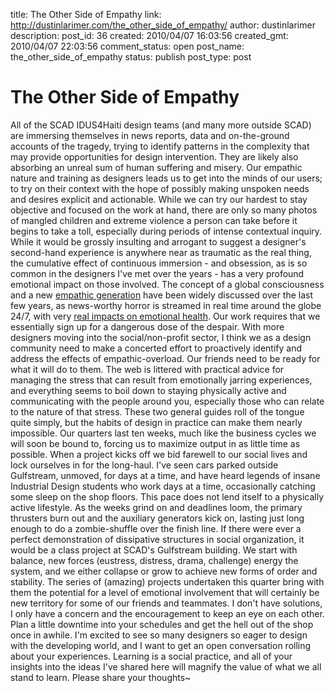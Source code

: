 title: The Other Side of Empathy
link: http://dustinlarimer.com/the_other_side_of_empathy/
author: dustinlarimer
description: 
post_id: 36
created: 2010/04/07 16:03:56
created_gmt: 2010/04/07 22:03:56
comment_status: open
post_name: the_other_side_of_empathy
status: publish
post_type: post

# The Other Side of Empathy

All of the SCAD IDUS4Haiti design teams (and many more outside SCAD) are immersing themselves in news reports, data and on-the-ground accounts of the tragedy, trying to identify patterns in the complexity that may provide opportunities for design intervention. They are likely also absorbing an unreal sum of human suffering and misery. Our empathic nature and training as designers leads us to get into the minds of our users; to try on their context with the hope of possibly making unspoken needs and desires explicit and actionable. While we can try our hardest to stay objective and focused on the work at hand, there are only so many photos of mangled children and extreme violence a person can take before it begins to take a toll, especially during periods of intense contextual inquiry. While it would be grossly insulting and arrogant to suggest a designer's second-hand experience is anywhere near as traumatic as the real thing, the cumulative effect of continuous immersion - and obsession, as is so common in the designers I've met over the years - has a very profound emotional impact on those involved. The concept of a global consciousness and a new [empathic generation](http://empathiccivilization.com) have been widely discussed over the last few years, as news-worthy horror is streamed in real time around the globe 24/7, with very [real impacts on emotional health](http://dartcenter.org/content/trauma-coverage-impact-on-public). Our work requires that we essentially sign up for a dangerous dose of the despair. With more designers moving into the social/non-profit sector, I think we as a design community need to make a concerted effort to proactively identify and address the effects of empathic-overload. Our friends need to be ready for what it will do to them. The web is littered with practical advice for managing the stress that can result from emotionally jarring experiences, and everything seems to boil down to staying physically active and communicating with the people around you, especially those who can relate to the nature of that stress. These two general guides roll of the tongue quite simply, but the habits of design in practice can make them nearly impossible. Our quarters last ten weeks, much like the business cycles we will soon be bound to, forcing us to maximize output in as little time as possible. When a project kicks off we bid farewell to our social lives and lock ourselves in for the long-haul. I've seen cars parked outside Gulfstream, unmoved, for days at a time, and have heard legends of insane Industrial Design students who work days at a time, occasionally catching some sleep on the shop floors. This pace does not lend itself to a physically active lifestyle. As the weeks grind on and deadlines loom, the primary thrusters burn out and the auxiliary generators kick on, lasting just long enough to do a zombie-shuffle over the finish line. If there were ever a perfect demonstration of dissipative structures in social organization, it would be a class project at SCAD's Gulfstream building. We start with balance, new forces (eustress, distress, drama, challenge) energy the system, and we either collapse or grow to achieve new forms of order and stability. The series of (amazing) projects undertaken this quarter bring with them the potential for a level of emotional involvement that will certainly be new territory for some of our friends and teammates. I don't have solutions, I only have a concern and the encouragement to keep an eye on each other. Plan a little downtime into your schedules and get the hell out of the shop once in awhile. I'm excited to see so many designers so eager to design with the developing world, and I want to get an open conversation rolling about your experiences. Learning is a social practice, and all of your insights into the ideas I've shared here will magnify the value of what we all stand to learn. Please share your thoughts~